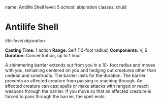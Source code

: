 name: Antilife Shell
level: 5
school: abjuration
classes: druid

# Antilife Shell
_5th-level abjuration_

**Casting Time:** 1 action
**Range:** Self (10-foot radius)
**Components:** V, S
**Duration:** Concentration, up to 1 hour

A shimmering barrier extends out from you in a 10- foot radius and moves with you, remaining centered on you and hedging out creatures other than undead and constructs. The barrier lasts for the duration.
The barrier prevents an affected creature from passing or reaching through. An affected creature can cast spells or make attacks with ranged or reach weapons through the barrier.
If you move so that an affected creature is forced to pass through the barrier, the spell ends.
